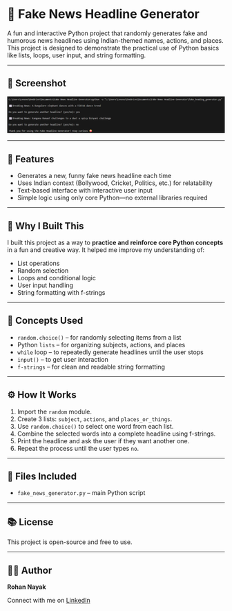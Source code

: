 # 📰 Fake News Headline Generator

A fun and interactive Python project that randomly generates fake and humorous news headlines using Indian-themed names, actions, and places. This project is designed to demonstrate the practical use of Python basics like lists, loops, user input, and string formatting.

---
## 📸 Screenshot

![Fake News Headline Generator Demo](screenshot.png)



---

## 📌 Features

- Generates a new, funny fake news headline each time
- Uses Indian context (Bollywood, Cricket, Politics, etc.) for relatability
- Text-based interface with interactive user input
- Simple logic using only core Python—no external libraries required

---

## 🎯 Why I Built This

I built this project as a way to **practice and reinforce core Python concepts** in a fun and creative way. It helped me improve my understanding of:
- List operations
- Random selection
- Loops and conditional logic
- User input handling
- String formatting with f-strings

---

## 🧠 Concepts Used

- `random.choice()` – for randomly selecting items from a list
- Python `lists` – for organizing subjects, actions, and places
- `while` loop – to repeatedly generate headlines until the user stops
- `input()` – to get user interaction
- `f-strings` – for clean and readable string formatting

---

## ⚙️ How It Works

1. Import the `random` module.
2. Create 3 lists: `subject`, `actions`, and `places_or_things`.
3. Use `random.choice()` to select one word from each list.
4. Combine the selected words into a complete headline using f-strings.
5. Print the headline and ask the user if they want another one.
6. Repeat the process until the user types `no`.

---

## 📂 Files Included

- `fake_news_generator.py` – main Python script

---

## 📚 License

This project is open-source and free to use.

---

## 🙋‍♂️ Author

**Rohan Nayak**

Connect with me on [LinkedIn](https://www.linkedin.com/)  
